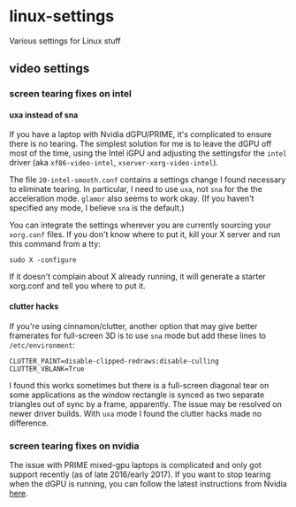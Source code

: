 # linux-settings
Various settings for Linux stuff

## video settings

### screen tearing fixes on intel

#### uxa instead of sna
If you have a laptop with Nvidia dGPU/PRIME, it's complicated to ensure there is no tearing. The simplest solution for me is to leave the dGPU off most of the time, using the Intel iGPU and adjusting the settingsfor the `intel` driver (aka `xf86-video-intel`, `xserver-xorg-video-intel`).

The file `20-intel-smooth.conf` contains a settings change I found necessary to eliminate tearing. In particular, I need to use `uxa`, not `sna` for the the acceleration mode. `glamor` also seems to work okay. (If you haven't specified any mode, I believe `sna` is the default.)

You can integrate the settings wherever you are currently sourcing your `xorg.conf` files. If you don't know where to put it, kill your X server and run this command from a tty:

`sudo X -configure`

If it doesn't complain about X already running, it will generate a starter xorg.conf and tell you where to put it.

#### clutter hacks
If you're using cinnamon/clutter, another option that may give better framerates for full-screen 3D is to use `sna` mode but add these lines to `/etc/environment`:

`CLUTTER_PAINT=disable-clipped-redraws:disable-culling`   
`CLUTTER_VBLANK=True`

I found this works sometimes but there is a full-screen diagonal tear on some applications as the window rectangle is synced as two separate triangles out of sync by a frame, apparently. The issue may be resolved on newer driver builds. With `uxa` mode I found the clutter hacks made no difference.

### screen tearing fixes on nvidia
The issue with PRIME mixed-gpu laptops is complicated and only got support recently (as of late 2016/early 2017). If you want to stop tearing when the dGPU is running, you can follow the latest instructions from Nvidia [here](https://devtalk.nvidia.com/default/topic/957814/linux/prime-and-prime-synchronization/).